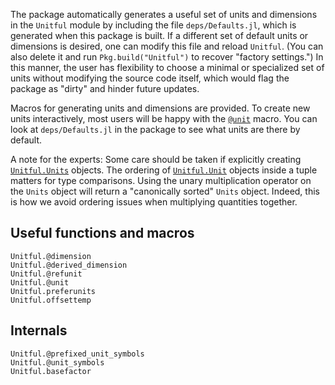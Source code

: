 The package automatically generates a useful set of units and dimensions in the
`Unitful` module by including the file `deps/Defaults.jl`, which is generated
when this package is built. If a different set of default units or dimensions is
desired, one can modify this file and reload `Unitful`. (You can also delete it
and run `Pkg.build("Unitful")` to recover "factory settings.") In this manner,
the user has flexibility to choose a minimal or specialized set of units without
modifying the source code itself, which would flag the package as "dirty" and
hinder future updates.

Macros for generating units and dimensions are provided. To create new units
interactively, most users will be happy with the [`@unit`](@ref) macro.
You can look at `deps/Defaults.jl` in the package to see what units are there
by default.

A note for the experts: Some care should be taken if explicitly creating
[`Unitful.Units`](@ref) objects. The ordering of [`Unitful.Unit`](@ref) objects
inside a tuple matters for type comparisons. Using the unary multiplication
operator on the `Units` object will return a "canonically sorted" `Units` object.
Indeed, this is how we avoid ordering issues when multiplying quantities together.

## Useful functions and macros
```@docs
Unitful.@dimension
Unitful.@derived_dimension
Unitful.@refunit
Unitful.@unit
Unitful.preferunits
Unitful.offsettemp
```

## Internals
```@docs
Unitful.@prefixed_unit_symbols
Unitful.@unit_symbols
Unitful.basefactor
```
